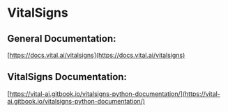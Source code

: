 # VitalSigns

## General Documentation:
[https://docs.vital.ai/vitalsigns](https://docs.vital.ai/vitalsigns)

## VitalSigns Documentation:
[https://vital-ai.gitbook.io/vitalsigns-python-documentation/](https://vital-ai.gitbook.io/vitalsigns-python-documentation/)

